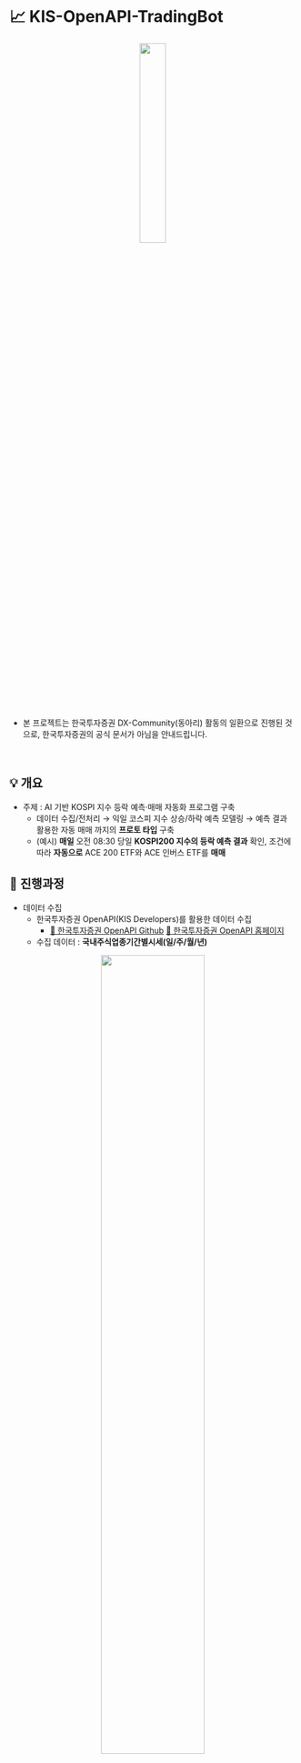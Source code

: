 #  📈 KIS-OpenAPI-TradingBot

<p align="center">
  <img src="https://github.com/user-attachments/assets/178cff23-cb42-45a7-83a9-ac29af443425" width="30%" />
</p>

- 본 프로젝트는 한국투자증권 DX-Community(동아리) 활동의 일환으로 진행된 것으로, 한국투자증권의 공식 문서가 아님을 안내드립니다.
<br/>

## 💡 개요
- 주제 : AI 기반 KOSPI 지수 등락 예측·매매 자동화 프로그램 구축
  - 데이터 수집/전처리 → 익일 코스피 지수 상승/하락 예측 모델링 → 예측 결과 활용한 자동 매매 까지의 **프로토 타입** 구축
  - (예시) **매일** 오전 08:30 당일 **KOSPI200 지수의 등락 예측 결과** 확인, 조건에 따라 **자동으로** ACE 200 ETF와 ACE 인버스 ETF를 **매매**
 
## 🚀 진행과정

- 데이터 수집
  - 한국투자증권 OpenAPI(KIS Developers)를 활용한 데이터 수집
    - [📍 한국투자증권 OpenAPI Github](https://github.com/koreainvestment/open-trading-api) [📍 한국투자증권 OpenAPI 홈페이지](https://apiportal.koreainvestment.com/about)  
  - 수집 데이터 : **국내주식업종기간별시세(일/주/월/년)** 

<p align="center">
   <img src="https://github.com/user-attachments/assets/48a4ee13-b3dd-438a-a0c1-af14aa20dc33" width="60%" />
</p>
    
- 데이터 정제
  - Feature Engineering 수행
    - 독립 변수 변환 : Classifier 구축 시 지표 데이터 → 등락률 변환
    - 기술적 지표 추가 : Pandas ta 라이브러리 활용 
  - 수집 원천 데이터 → M/L, D/L 모델 입력에 맞게 Feature 변환하는 Class 작성
    - M/L - 데이터 : **`DataPreprocessor'**
    - D/L - 데이터 : **`transform_for_dl'** (추후 개발)
   
- AI 모델링
  - M/L : AutoML, LightGBM, CyclicBoosting
  - D/L : Pre-trained model 활용 (추후 개발)
  
- 예측 결과 활용
  - OpenAPI 활용 자동 매매
    - 매매 조건: Model Confidence 0.75 이상, N개의 모델* 중 70% 이상이 동일한 결과 출력 등 (* M/L 모델의 기술적 지표 알고리즘 활용)
    - 당일 매매 조건에 대한 OpenAPI 자동 매매
    - 예측 결과 및 매매 진행 상황 slack message 발송 (추후 개발)

- 배치 프로세스 수행을 통한 자동화
  - Local Airflow를 활용하여 배치 자동화
  - 데이터 수집 ~ 매매까지의 각 프로세스 DAG화  

<br/>

## 📂 디렉토리 구조

📂 KIS-OpenAPI-TradingBot <br/>
│  
├── 📂 .ipynb_checkpoints  
│   └── *<파일명>*  
│  
├── 📂 __pycache__  
│   └── *<파일명>*  
│  
├── 📂 config  
│   └── *<파일명>*  
│  
├── 📂 data  
│   └── *<파일명>*  
│  
├── 📂 logs  
│   └── *<파일명>*  
│  
├── 📂 scripts  
│   └── *<파일명>*  
│  
├── 📂 tokens  
│   └── *<파일명>*  
│  
└── 📄 README.md

